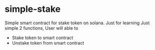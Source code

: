 # simple-stake
Simple smart contract for stake token on solana. Just for learning
Just simple 2 functions, User will able to 
- Stake token to smart contract
- Unstake token from smart contract
